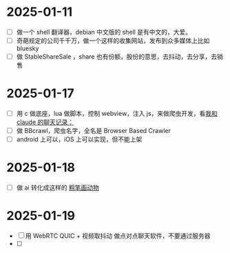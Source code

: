 # 2025-01-11
- [ ] 做一个 shell 翻译器，debian 中文版的 shell 是有中文的，大爱。
- [ ] 奇葩规定的公司千千万，做一个这样的收集网站，发布到众多媒体上比如 bluesky
- [ ] 做 StableShareSale ，share 也有份额，股份的意思，去抖动，去分享，去销售

# 2025-01-17
- [ ] 用 c 做底座，lua 做脚本，控制 webview，注入 js，来做爬虫开发，看[我和 claude 的聊天记录：](../learn/CLuaJs做爬虫.md)
- [ ] 做 BBcrawl，爬虫名字，全名是 Browser Based Crawler
- [ ] android 上可以，iOS 上可以实现，但不能上架

# 2025-01-18
- [ ] 做 ai 转化成这样的 [粗笔画动物](https://img.toto.im/large/008HL3Tkly1hxp31ztomrj30u0100jy2.jpg)

# 2025-01-19
- [ ] 用 WebRTC QUIC + 视频取抖动 做点对点聊天软件，不要通过服务器
- [ ]   